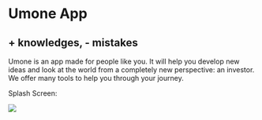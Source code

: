 <h1> Umone App </h1>
<h2> <b>+</b> knowledges, <b>-</b> mistakes </h2>

<p> Umone is an app made for people like you. It will help you develop new ideas and look at the world from a completely new perspective: an investor. We offer many tools to help you through your journey.

<p> Splash Screen: </p> 

<img src="/src/assets/image/splash-screen.PNG">
